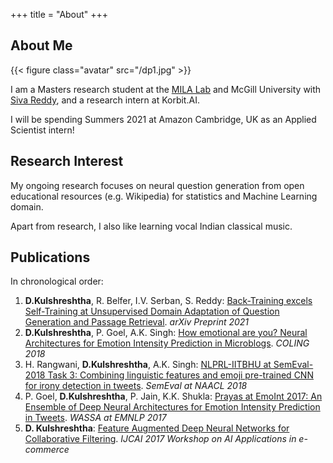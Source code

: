 +++
title = "About"
+++

## About Me

{{< figure class="avatar" src="/dp1.jpg" >}}

I am a Masters research student at the [MILA Lab](https://mila.quebec/en/) and McGill University with [Siva Reddy](https://sivareddy.in/), and a research intern at Korbit.AI.

I will be spending Summers 2021 at Amazon Cambridge, UK as an Applied Scientist intern!

## Research Interest

My ongoing research focuses on neural question generation from open educational resources (e.g. Wikipedia) for statistics and Machine Learning domain.

Apart from research, I also like learning vocal Indian classical music.

## Publications

In chronological order:
1. **D.Kulshreshtha**, R. Belfer, I.V. Serban, S. Reddy: [Back-Training excels Self-Training at Unsupervised Domain Adaptation of Question Generation and Passage Retrieval](https://arxiv.org/abs/2104.08801). *arXiv Preprint 2021*
2. **D.Kulshreshtha**, P. Goel, A.K. Singh: [How emotional are you? Neural Architectures for Emotion Intensity Prediction in Microblogs](http:/www.aclweb.org/anthology/C18-1247/). *COLING 2018*
3. H. Rangwani, **D.Kulshreshtha**, A.K. Singh: [NLPRL-IITBHU at SemEval-2018 Task 3: Combining linguistic features and emoji pre-trained CNN for irony detection in tweets](http:/www.aclweb.org/anthology/S18-1104/). *SemEval at NAACL 2018*
4. P. Goel, **D.Kulshreshtha**, P. Jain, K.K. Shukla: [Prayas at EmoInt 2017: An Ensemble of Deep Neural Architectures for Emotion Intensity Prediction in Tweets](http:/www.aclweb.org/anthology/W17-5207/). *WASSA at EMNLP 2017*
5. **D. Kulshreshtha**: [Feature Augmented Deep Neural Networks for Collaborative Filtering](http:/github.com/geekydevu/my-research-papers/blob/master/ijcai_paper.pdf/). *IJCAI 2017 Workshop on AI Applications in e-commerce*